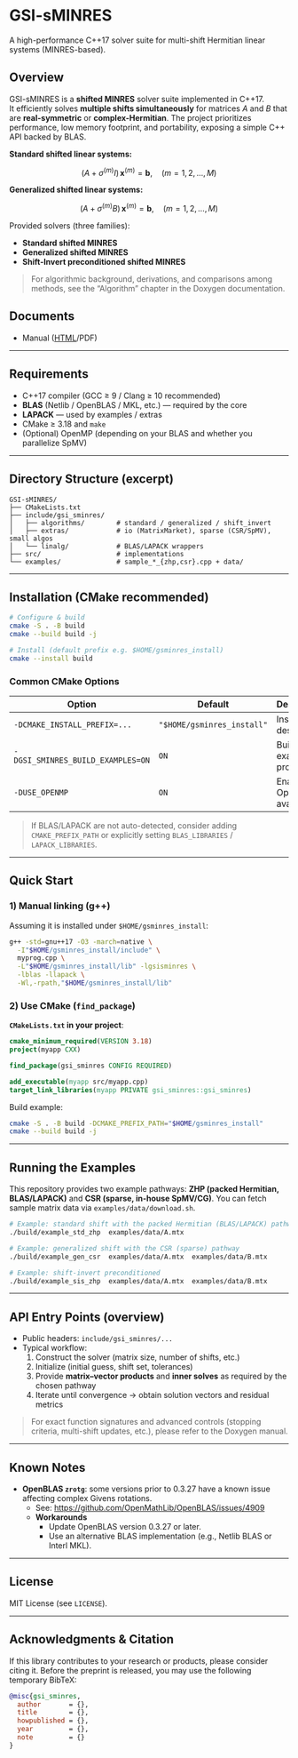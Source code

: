 # GSI-sMINRES

A high-performance C++17 solver suite for multi-shift Hermitian linear systems (MINRES-based).

## Overview

GSI-sMINRES is a **shifted MINRES** solver suite implemented in C++17.  
It efficiently solves **multiple shifts simultaneously** for matrices $A$ and $B$ that are **real-symmetric** or **complex-Hermitian**. The project prioritizes performance, low memory footprint, and portability, exposing a simple C++ API backed by BLAS.

**Standard shifted linear systems:**

$$ (A + \sigma^{(m)} I)\,\mathbf{x}^{(m)} = \mathbf{b}, \quad (m=1,2,\dots,M) $$

**Generalized shifted linear systems:**

$$ (A + \sigma^{(m)} B)\,\mathbf{x}^{(m)} = \mathbf{b}, \quad (m=1,2,\dots,M) $$

Provided solvers (three families):
- **Standard shifted MINRES**
- **Generalized shifted MINRES**
- **Shift-Invert preconditioned shifted MINRES**

> For algorithmic background, derivations, and comparisons among methods, see the “Algorithm” chapter in the Doxygen documentation.

## Documents

- Manual ([HTML](https://shunhidaka.github.io/GSI-sMINRES/)/PDF)

---

## Requirements

- C++17 compiler (GCC ≥ 9 / Clang ≥ 10 recommended)
- **BLAS** (Netlib / OpenBLAS / MKL, etc.) — required by the core
- **LAPACK** — used by examples / extras
- CMake ≥ 3.18 and `make`
- (Optional) OpenMP (depending on your BLAS and whether you parallelize SpMV)

---

## Directory Structure (excerpt)

```
GSI-sMINRES/
├── CMakeLists.txt
├── include/gsi_sminres/
│   ├── algorithms/        # standard / generalized / shift_invert
│   ├── extras/            # io (MatrixMarket), sparse (CSR/SpMV), small algos
│   └── linalg/            # BLAS/LAPACK wrappers
├── src/                   # implementations
└── examples/              # sample_*_{zhp,csr}.cpp + data/
```

---

## Installation (CMake recommended)

```bash
# Configure & build
cmake -S . -B build
cmake --build build -j

# Install (default prefix e.g. $HOME/gsminres_install)
cmake --install build
```

### Common CMake Options

| Option                               | Default                      | Description                  |
|--------------------------------------|------------------------------|------------------------------|
| `-DCMAKE_INSTALL_PREFIX=...`         | `"$HOME/gsminres_install"`   | Install destination          |
| `-DGSI_SMINRES_BUILD_EXAMPLES=ON`    | `ON`                         | Build example programs       |
| `-DUSE_OPENMP`                       | `ON`                         | Enable OpenMP if available.  |

> If BLAS/LAPACK are not auto-detected, consider adding `CMAKE_PREFIX_PATH` or explicitly setting `BLAS_LIBRARIES` / `LAPACK_LIBRARIES`.

---

## Quick Start

### 1) Manual linking (g++)

Assuming it is installed under `$HOME/gsminres_install`:
```bash
g++ -std=gnu++17 -O3 -march=native \
  -I"$HOME/gsminres_install/include" \
  myprog.cpp \
  -L"$HOME/gsminres_install/lib" -lgsisminres \
  -lblas -llapack \
  -Wl,-rpath,"$HOME/gsminres_install/lib"
```

### 2) Use CMake (`find_package`)

**`CMakeLists.txt` in your project**:
```cmake
cmake_minimum_required(VERSION 3.18)
project(myapp CXX)

find_package(gsi_sminres CONFIG REQUIRED)

add_executable(myapp src/myapp.cpp)
target_link_libraries(myapp PRIVATE gsi_sminres::gsi_sminres)
```

Build example:
```bash
cmake -S . -B build -DCMAKE_PREFIX_PATH="$HOME/gsminres_install"
cmake --build build -j
```

---

## Running the Examples

This repository provides two example pathways: **ZHP (packed Hermitian, BLAS/LAPACK)** and **CSR (sparse, in-house SpMV/CG)**.
You can fetch sample matrix data via `examples/data/download.sh`.

```bash
# Example: standard shift with the packed Hermitian (BLAS/LAPACK) pathway
./build/example_std_zhp  examples/data/A.mtx

# Example: generalized shift with the CSR (sparse) pathway
./build/example_gen_csr  examples/data/A.mtx  examples/data/B.mtx

# Example: shift-invert preconditioned
./build/example_sis_zhp  examples/data/A.mtx  examples/data/B.mtx
```

---

## API Entry Points (overview)

- Public headers: `include/gsi_sminres/...`  
- Typical workflow:
  1. Construct the solver (matrix size, number of shifts, etc.)
  2. Initialize (initial guess, shift set, tolerances)
  3. Provide **matrix–vector products** and **inner solves** as required by the chosen pathway
  4. Iterate until convergence → obtain solution vectors and residual metrics

> For exact function signatures and advanced controls (stopping criteria, multi-shift updates, etc.), please refer to the Doxygen manual.

---

## Known Notes

- **OpenBLAS `zrotg`**: some versions prior to 0.3.27 have a known issue affecting complex Givens rotations.  
  - See: https://github.com/OpenMathLib/OpenBLAS/issues/4909
  - **Workarounds**
    - Update OpenBLAS version 0.3.27 or later.
    - Use an alternative BLAS implementation (e.g., Netlib BLAS or Interl MKL).

---

## License

MIT License (see `LICENSE`).

---

## Acknowledgments & Citation

If this library contributes to your research or products, please consider citing it.
Before the preprint is released, you may use the following temporary BibTeX:

```bibtex
@misc{gsi_sminres,
  author       = {},
  title        = {},
  howpublished = {},
  year         = {},
  note         = {}
}
```
